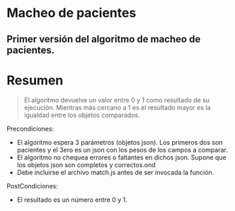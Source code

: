 # Macheo de pacientes
Primer versión del algoritmo de macheo de pacientes.
----------
# Resumen
> El algoritmo devuelve un valor entre 0 y 1 como resultado de su ejecución. Mientras más cercano a 1 es el resultado mayor es la igualdad entre los objetos comparados.

Precondiciones:
- El algoritmo espera 3 parámetros (objetos json). Los primeros dos son pacientes y el 3ero es un json con los pesos de los campos a comparar.
- El algoritmo no chequea errores o faltantes en dichos json. Supone que los objetos json son completos y correctos.ond
- Debe incluirse el archivo match.js antes de ser invocada la función.

PostCondiciones:
- El resultado es un número entre 0 y 1.



